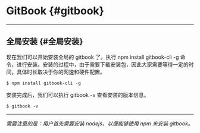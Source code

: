 # GitBook {#gitbook}

---

## 全局安装 {#全局安装}

现在我们可以开始安装全局的 gitbook 了。执行 npm install gitbook-cli -g 命令，进行安装。安装的过程中，由于需要下载安装包，因此大家需要等待一定的时间，具体时长取决于你的网速和硬件配置。

`$ npm install gitbook-cli -g`

安装完成后，我们可以执行 gitbook -v 查看安装的版本信息。

`$ gitbook -v`

---

_需要注意的是：用户首先需要安装 nodejs，以便能够使用 npm 来安装 gitbook。_

